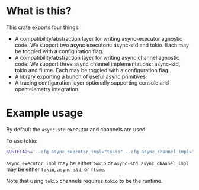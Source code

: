 # What is this?

This crate exports four things:

- A compatibility/abstraction layer for writing async-executor agnostic code. We
  support two async executors: async-std and tokio. Each may be toggled with a
  configuration flag.
- A compatibility/abstraction layer for writing async channel agnostic code. We
  support three async channel implementations: async-std, tokio and flume. Each
  may be toggled with a configuration flag.
- A library exporting a bunch of useful async primitives.
- A tracing configuration layer optionally supporting console and opentelemetry integration.

# Example usage
By default the `async-std` executor and channels are used.

To use tokio:

```bash
RUSTFLAGS='--cfg async_executor_impl="tokio" --cfg async_channel_impl="tokio"' cargo build
```

`async_executor_impl` may be either `tokio` or `async-std`. `async_channel_impl`
may be either `tokio`, `async-std`, or `flume`.

Note that using `tokio` channels requires `tokio` to be the runtime.
